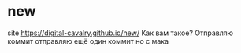 # new
site
https://digital-cavalry.github.io/new/
Как вам такое?
Отправляю коммит
отправляю ещё один коммит но с мака